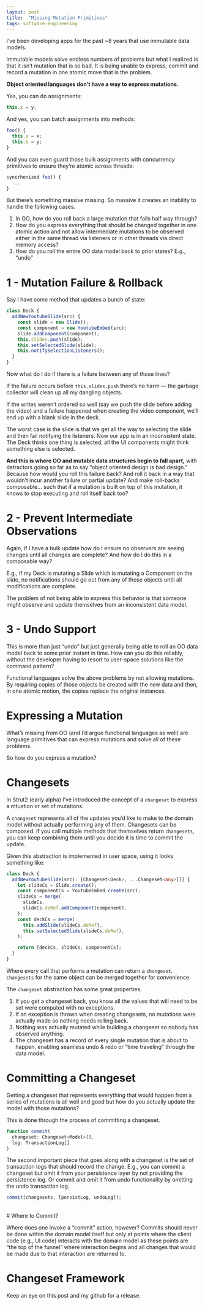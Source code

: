 ```yaml
---
layout: post
title:  "Missing Mutation Primitives"
tags: software-engineering
---
```


I’ve been developing apps for the past ~8 years that use immutable data models.

Immutable models solve endless numbers of problems but what I realized is that it isn’t mutation that is so bad. It is being unable to express, commit and record a mutation in one atomic move that is the problem.

**Object oriented languages don’t have a way to express mutations.**

Yes, you can do assignments:

```typescript
this.x = y;
```

And yes, you can batch assignments into methods:

```typescript
foo() {
  this.a = x;
  this.b = y;
}
```

And you can even guard those bulk assignments with concurrency primitives to ensure they’re atomic across threads:

```typescript
syncrhonized foo() {
  ...
}
```

But there’s something massive missing. So massive it creates an inability to handle the following cases.

1. In OO, how do you roll back a large mutation that fails half way through?
2. How do you express everything that should be changed together in one atomic action and not allow intermediate mutations to be observed either in the same thread via listeners or in other threads via direct memory access?
3. How do you roll the entire OO data model back to prior states? E.g., “undo”

# 1 - Mutation Failure & Rollback

Say I have some method that updates a bunch of state:

```typescript
class Deck {
  addNewYoutubeSlide(src) {
    const slide = new Slide();
    const component = new YoutubeEmbed(src);
    slide.addComponent(component);
    this.slides.push(slide);
    this.setSelectedSlide(slide);
    this.notifySelectionListeners();
  }
}
```

Now what do I do if there is a failure between any of those lines?

If the failure occurs before `this.slides.push` there’s no harm — the garbage collector will clean up all my dangling objects.

If the writes weren’t ordered so well (say we push the slide before adding the video) and a failure happened when creating the video component, we’ll end up with a blank slide in the deck.

The worst case is the slide is that we get all the way to selecting the slide and then fail notifying the listeners. Now our app is in an inconsistent state. The Deck thinks one thing is selected, all the UI components might think something else is selected.

**And this is where OO and mutable data structures begin to fall apart,** with detractors going so far as to say “object oriented design is bad design.” Because how would you roll this failure back? And roll it back in a way that wouldn’t incur another failure or partial update? And make roll-backs composable… such that if a mutation is built on top of this mutation, it knows to stop executing and roll itself back too?

# 2 - Prevent Intermediate Observations

Again, if I have a bulk update how do I ensure no observers are seeing changes until all changes are complete? And how do I do this in a composable way?

E.g., if my Deck is mutating a Slide which is mutating a Component on the slide, no notifications should go out from any of those objects until all modifications are complete.

The problem of not being able to express this behavior is that someone might observe and update themselves from an inconsistent data model.

# 3 - Undo Support

This is more than just “undo” but just generally being able to roll an OO data model back to some prior instant in time. How can you do this reliably, without the developer having to resort to user-space solutions like the command pattern?

Functional languages solve the above problems by not allowing mutations. By requiring copies of those objects be created with the new data and then, in one atomic motion, the copies replace the original instances.

# Expressing a Mutation

What’s missing from OO (and I’d argue functional languages as well) are language primitives that can express mutations and solve all of these problems.

So how do you express a mutation?

# Changesets

In Strut2 (early alpha) I’ve introduced the concept of a `changeset` to express a mtuation or set of mutations.

A `changeset` represents all of the updates you’d like to make to the domain model without actually performing any of them. Changesets can be composed. If you call multiple methods that themselves return `changesets`, you can keep combining them until you decide it is time to commit the update.

Given this abstraction is implemented in user space, using it looks something like:

```typescript
class Deck {
  addNewYoutubeSlide(src): [Changeset<Deck>, ...Changeset<any>[]] {
    let slideCs = Slide.create();
    const componentCs = YoutubeEmbed.create(src);
    slideCs = merge(
      slideCs,
      slideCs.deRef.addComponent(component),
    );
    const deckCs = merge(
      this.addSlide(slideCs.deRef),
      this.setSelectedSlide(slideCs.deRef),
    );

    return [deckCs, slideCs, componentCs];
  }
}
```

Where every call that performs a mutation can return a `changeset`. `Changesets` for the same object can be merged together for convenience.

The `changeset` abstraction has some great properties.

1. If you get a changeset back, you know all the values that will need to be set were computed with no exceptions.
2. If an exception is thrown when creating changesets, no mutations were actually made so nothing needs rolling back.
3. Nothing was actually mutated while building a changeset so nobody has observed anything.
4. The changeset has a record of every single mutation that is about to happen, enabling seamless undo & redo or “time traveling” through the data model.

# Committing a Changeset

Getting a changeset that represents everything that would happen from a series of mutations is all well and good but how do you actually update the model with those mutations?

This is done through the process of committing a changeset.

```typescript
function commit(
  changeset: Changeset<Model>[],
  log: TransactionLog[]
)
```

The second important piece that goes along with a changeset is the set of transaction logs that should record the change. E.g., you can commit a changeset but omit it from your persistence layer by not providing the persistence log. Or commit and omit it from undo functionality by omitting the undo transaction log.

```typescript
commit(changesets, [persistLog, undoLog]);
```
<br/>
# Where to Commit?

Where does one invoke a “commit” action, however? Commits should never be done within the domain model itself but only at points where the client code (e.g., UI code) interacts with the domain model as these points are “the top of the funnel” where interaction begins and all changes that would be made due to that interaction are returned to.

# Changeset Framework

Keep an eye on this post and my github for a release.
